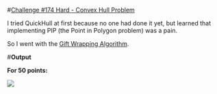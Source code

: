 #[Challenge #174 Hard - Convex Hull Problem](http://www.reddit.com/r/dailyprogrammer/comments/2cyss3/8082014_challenge_174_hard_convex_hull_problem/)

I tried QuickHull at first because no one had done it yet, but learned that implementing PIP (the Point in Polygon problem) was a pain.

So I went with the [Gift Wrapping Algorithm](http://en.wikipedia.org/wiki/Gift_wrapping_algorithm).

#**Output**

**For 50 points:**

![](http://i.imgur.com/gsCdTPF.png)
